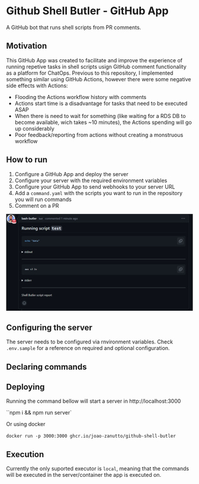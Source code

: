 # Github Shell Butler - GitHub App

A GitHub bot that runs shell scripts from PR comments.

## Motivation

This GitHub App was created to facilitate and improve the experience of running repetive tasks in shell scripts usign GitHub comment functionality as a platform for ChatOps. Previous to this repository, I implemented something similar using GitHub Actions, however there were some negative side effects with Actions:

- Flooding the Actions workflow history with comments
- Actions start time is a disadvantage for tasks that need to be executed ASAP
- When there is need to wait for something (like waiting for a RDS DB to become available, wich takes ~10 minutes), the Actions spending will go up considerably
- Poor feedback/reporting from actions without creating a monstruous workflow

## How to run

1. Configure a GitHub App and deploy the server
2. Configure your server with the required environment variables
3. Configure your GitHub App to send webhooks to your server URL
4. Add a `command.yaml` with the scripts you want to run in the repository you will run commands
5. Comment on a PR

![Alt text](image.png)

## Configuring the server

The server needs to be configured via rnvironment variables. Check `.env.sample` for a reference on required and optional configuration.

## Declaring commands

## Deploying

Running the command bellow will start a server in http://localhost:3000

``npm i && npm run server`

Or using docker

`docker run -p 3000:3000 ghcr.io/joao-zanutto/github-shell-butler`

## Execution

Currently the only suported executor is `local`, meaning that the commands will be executed in the server/container the app is executed on.
